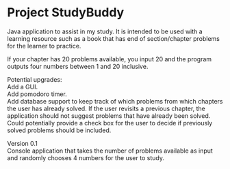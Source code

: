 # Project StudyBuddy  
Java application to assist in my study. It is intended to be used with a learning 
resource such as a book that has end of section/chapter problems for the learner 
to practice.   
  
If your chapter has 20 problems available, you input 20 and the program outputs 
four numbers between 1 and 20 inclusive.  

Potential upgrades:  
    Add a GUI.  
    Add pomodoro timer.  
    Add database support to keep track of which problems from which chapters the user has already solved. If the user 
    revisits a previous chapter, the application should not suggest problems that have already been solved. Could 
    potentially provide a check box for the user to decide if previously solved problems should be included.
  
Version 0.1  
    Console application that takes the number of problems available as input and randomly chooses 4 numbers for the user 
    to study.  
